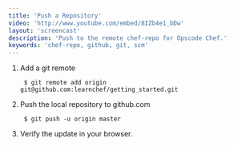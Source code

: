 ```yaml
---
title: 'Push a Repository'
video: 'http://www.youtube.com/embed/8IZb4e1_bDw'
layout: 'screencast'
description: 'Push to the remote chef-repo for Opscode Chef.'
keywords: 'chef-repo, github, git, scm'
---
```


1. Add a git remote

        $ git remote add origin git@github.com:learnchef/getting_started.git

1. Push the local repository to github.com

        $ git push -u origin master

1. Verify the update in your browser.
